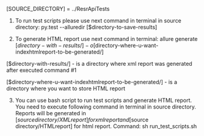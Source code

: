 [SOURCE_DIRECTORY] = ../ResrApiTests

1. To run test scripts please use next command in terminal in source directory:
py.test --alluredir [$directory-to-save-results]

2. To generate HTML report use next command in terminal:
allure generate [$directory-with-results/] -o [$directory-where-u-want-indexhtmlreport-to-be-generated/]

[$directory-with-results/] - is a directory where xml report was generated after executed command #1

[$directory-where-u-want-indexhtmlreport-to-be-generated/] - is a directory where you want to store HTML report

3. You can use bash script to run test scripts and generate HTML report. 
You need to execute following command in terminal in source directory.
Reports will be generated in 
[$source directory/XMLreport] for xml report
and 
[$source directory/HTMLreport] for html report.
Command:
sh run_test_scripts.sh
